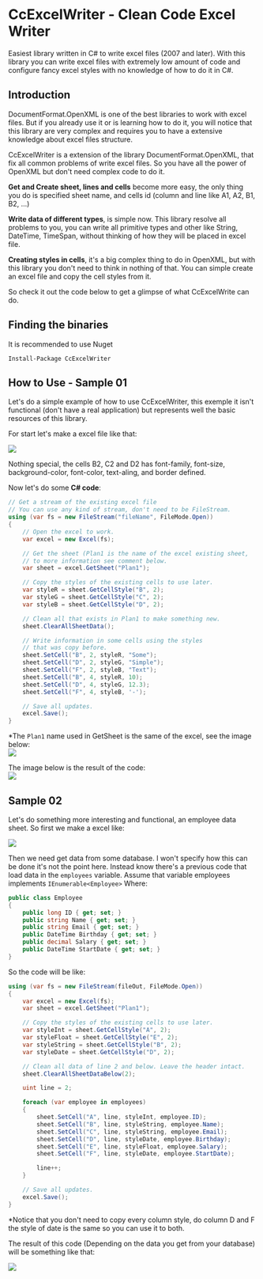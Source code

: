 # CcExcelWriter - Clean Code Excel Writer
Easiest library written in C# to write excel files (2007 and later). With this library you can write excel files with extremely low amount of code and configure fancy excel styles with no knowledge of how to do it in C#.

## Introduction
DocumentFormat.OpenXML is one of the best libraries to work with excel files. But if you already use it or is learning how to do it, you will notice that this library are very complex and requires you to have a extensive knowledge about excel files structure.

CcExcelWriter is a extension of the library DocumentFormat.OpenXML, that fix all common problems of write excel files. So you have all the power of OpenXML but don't need complex code to do it.

**Get and Create sheet, lines and cells** become more easy, the only thing you do is specified sheet name, and cells id (column and line like A1, A2, B1, B2, ...)

**Write data of different types**, is simple now. This library resolve all problems to you, you can write all primitive types and other like String, DateTime, TimeSpan, without thinking of how they will be placed in excel file.

**Creating styles in cells**, it's a big complex thing to do in OpenXML, but with this library you don't need to think in nothing of that. You can simple create an excel file and copy the cell styles from it.

So check it out the code below to get a glimpse of what CcExcelWrite can do.

## Finding the binaries

It is recommended to use Nuget
```
Install-Package CcExcelWriter
```

## How to Use - Sample 01

Let's do a simple example of how to use CcExcelWriter, this exemple it isn't functional (don't have a real application) but represents well the basic resources of this library.

For start let's make a excel file like that:

<img src='http://s22.postimg.org/z8b5vowgx/Cc_Excel_Write_Sample01_01.png' />

Nothing special, the cells B2, C2 and D2 has font-family, font-size, background-color, font-color, text-aling, and border defined.

Now let's do some **C# code**:

```c#
// Get a stream of the existing excel file
// You can use any kind of stream, don't need to be FileStream.
using (var fs = new FileStream("fileName", FileMode.Open))
{
    // Open the excel to work.
    var excel = new Excel(fs);

    // Get the sheet (Plan1 is the name of the excel existing sheet,
    // to more information see comment below.
    var sheet = excel.GetSheet("Plan1");

    // Copy the styles of the existing cells to use later.
    var styleR = sheet.GetCellStyle("B", 2);
    var styleG = sheet.GetCellStyle("C", 2);
    var styleB = sheet.GetCellStyle("D", 2);

    // Clean all that exists in Plan1 to make something new.
    sheet.ClearAllSheetData();

    // Write information in some cells using the styles
    // that was copy before.
    sheet.SetCell("B", 2, styleR, "Some");
    sheet.SetCell("D", 2, styleG, "Simple");
    sheet.SetCell("F", 2, styleB, "Text");
    sheet.SetCell("B", 4, styleR, 10);
    sheet.SetCell("D", 4, styleG, 12.3);
    sheet.SetCell("F", 4, styleB, '-');

    // Save all updates.
    excel.Save();
}
```

*The `Plan1` name used in GetSheet is the same of the excel, see the image below:  
<img src='http://s24.postimg.org/a7ar6wznp/Cc_Excel_Write_Sample01_02.png' />

The image below is the result of the code:  
<img src='http://s22.postimg.org/i0eqkql41/Cc_Excel_Write_Sample01_03.png' />

## Sample 02

Let's do something more interesting and functional, an employee data sheet. So first we make a excel like: 

<img src="http://s28.postimg.org/ohmdxkujh/Cc_Excel_Write_Sample02_01.png" />

Then we need get data from some database. I won't specify how this can be done it's not the point here. Instead know there's a previous code that load data in the `employees` variable. Assume that variable employees implements `IEnumerable<Employee>` Where:

```C#
public class Employee
{
    public long ID { get; set; }
    public string Name { get; set; }
    public string Email { get; set; }
    public DateTime Birthday { get; set; }
    public decimal Salary { get; set; }
    public DateTime StartDate { get; set; }
}
```

So the code will be like:

```C#
using (var fs = new FileStream(fileOut, FileMode.Open))
{
    var excel = new Excel(fs);
    var sheet = excel.GetSheet("Plan1");

    // Copy the styles of the existing cells to use later.
    var styleInt = sheet.GetCellStyle("A", 2);
    var styleFloat = sheet.GetCellStyle("E", 2);
    var styleString = sheet.GetCellStyle("B", 2);
    var styleDate = sheet.GetCellStyle("D", 2);

    // Clean all data of line 2 and below. Leave the header intact.
    sheet.ClearAllSheetDataBelow(2);

    uint line = 2;

    foreach (var employee in employees)
    {
        sheet.SetCell("A", line, styleInt, employee.ID);
        sheet.SetCell("B", line, styleString, employee.Name);
        sheet.SetCell("C", line, styleString, employee.Email);
        sheet.SetCell("D", line, styleDate, employee.Birthday);
        sheet.SetCell("E", line, styleFloat, employee.Salary);
        sheet.SetCell("F", line, styleDate, employee.StartDate);

        line++;
    }

    // Save all updates.
    excel.Save();
}
```

*Notice that you don't need to copy every column style, do column D and F the style of date is the same so you can use it to both.

The result of this code (Depending on the data you get from your database) will be something like that:

<img src="http://s28.postimg.org/d93lw1rbx/Cc_Excel_Write_Sample02_02.png" />
